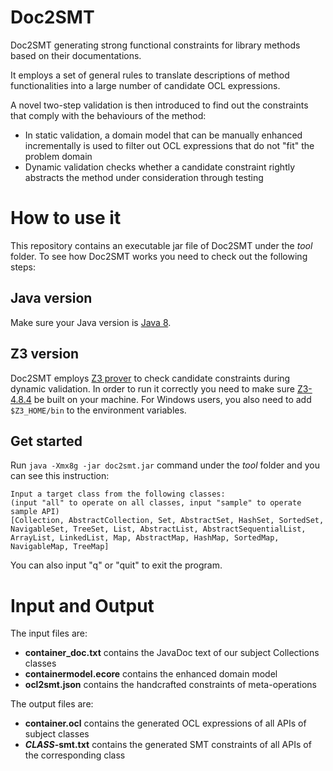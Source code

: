 # Doc2SMT

Doc2SMT generating strong functional constraints for library methods based on their documentations. 

It employs a set of general rules to translate descriptions of method functionalities into a large number of candidate OCL expressions. 

A novel two-step validation is then introduced to find out the constraints that comply with the behaviours of the method: 
- In static validation, a domain model that can be manually enhanced incrementally is used to filter out OCL expressions that do not "fit" the problem domain
- Dynamic validation checks whether a candidate constraint rightly abstracts the method under consideration through testing

# How to use it

This repository contains an executable jar file of Doc2SMT under the *tool* folder. To see how Doc2SMT works you need to check out the following steps:

## Java version

Make sure your Java version is [Java 8](https://docs.oracle.com/javase/8).

## Z3 version

Doc2SMT employs [Z3 prover](https://github.com/Z3Prover/z3) to check candidate constraints during dynamic validation. In order to run it correctly you need to make sure [Z3-4.8.4](https://github.com/Z3Prover/z3/releases/tag/z3-4.8.4) be built on your machine. For Windows users, you also need to add ```$Z3_HOME/bin``` to the environment variables.

## Get started

Run ```java -Xmx8g -jar doc2smt.jar``` command under the _tool_ folder and you can see this instruction:

```
Input a target class from the following classes: 
(input "all" to operate on all classes, input "sample" to operate sample API)
[Collection, AbstractCollection, Set, AbstractSet, HashSet, SortedSet, NavigableSet, TreeSet, List, AbstractList, AbstractSequentialList, ArrayList, LinkedList, Map, AbstractMap, HashMap, SortedMap, NavigableMap, TreeMap]

```

You can also input "q" or "quit" to exit the program.

# Input and Output

The input files are:
- __container_doc.txt__ contains the JavaDoc text of our subject Collections classes
- __containermodel.ecore__ contains the enhanced domain model
- __ocl2smt.json__ contains the handcrafted constraints of meta-operations

The output files are:
- __container.ocl__ contains the generated OCL expressions of all APIs of subject classes
- ___CLASS_-smt.txt__ contains the generated SMT constraints of all APIs of the corresponding class
